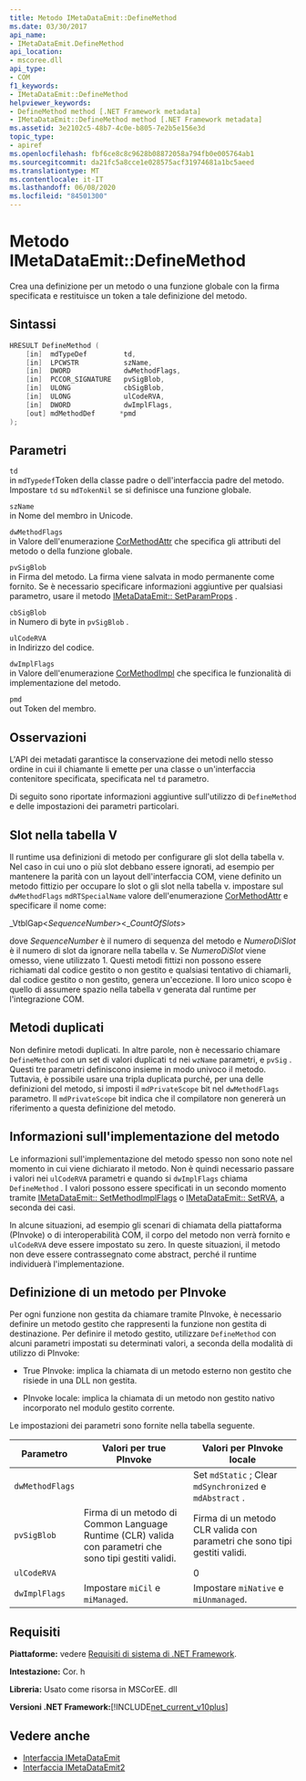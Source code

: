 ```yaml
---
title: Metodo IMetaDataEmit::DefineMethod
ms.date: 03/30/2017
api_name:
- IMetaDataEmit.DefineMethod
api_location:
- mscoree.dll
api_type:
- COM
f1_keywords:
- IMetaDataEmit::DefineMethod
helpviewer_keywords:
- DefineMethod method [.NET Framework metadata]
- IMetaDataEmit::DefineMethod method [.NET Framework metadata]
ms.assetid: 3e2102c5-48b7-4c0e-b805-7e2b5e156e3d
topic_type:
- apiref
ms.openlocfilehash: fbf6ce8c8c9628b08872058a794fb0e005764ab1
ms.sourcegitcommit: da21fc5a8cce1e028575acf31974681a1bc5aeed
ms.translationtype: MT
ms.contentlocale: it-IT
ms.lasthandoff: 06/08/2020
ms.locfileid: "84501300"
---
```

# <a name="imetadataemitdefinemethod-method"></a>Metodo IMetaDataEmit::DefineMethod
Crea una definizione per un metodo o una funzione globale con la firma specificata e restituisce un token a tale definizione del metodo.  
  
## <a name="syntax"></a>Sintassi  
  
```cpp  
HRESULT DefineMethod (
    [in]  mdTypeDef         td,
    [in]  LPCWSTR           szName,
    [in]  DWORD             dwMethodFlags,
    [in]  PCCOR_SIGNATURE   pvSigBlob,
    [in]  ULONG             cbSigBlob,
    [in]  ULONG             ulCodeRVA,
    [in]  DWORD             dwImplFlags,
    [out] mdMethodDef      *pmd  
);  
```  
  
## <a name="parameters"></a>Parametri  
 `td`  
 in `mdTypedef`Token della classe padre o dell'interfaccia padre del metodo. Impostare `td` su `mdTokenNil` se si definisce una funzione globale.  
  
 `szName`  
 in Nome del membro in Unicode.  
  
 `dwMethodFlags`  
 in Valore dell'enumerazione [CorMethodAttr](cormethodattr-enumeration.md) che specifica gli attributi del metodo o della funzione globale.  
  
 `pvSigBlob`  
 in Firma del metodo. La firma viene salvata in modo permanente come fornito. Se è necessario specificare informazioni aggiuntive per qualsiasi parametro, usare il metodo [IMetaDataEmit:: SetParamProps](imetadataemit-setparamprops-method.md) .  
  
 `cbSigBlob`  
 in Numero di byte in `pvSigBlob` .  
  
 `ulCodeRVA`  
 in Indirizzo del codice.  
  
 `dwImplFlags`  
 in Valore dell'enumerazione [CorMethodImpl](cormethodimpl-enumeration.md) che specifica le funzionalità di implementazione del metodo.  
  
 `pmd`  
 out Token del membro.  
  
## <a name="remarks"></a>Osservazioni  
 L'API dei metadati garantisce la conservazione dei metodi nello stesso ordine in cui il chiamante li emette per una classe o un'interfaccia contenitore specificata, specificata nel `td` parametro.  
  
 Di seguito sono riportate informazioni aggiuntive sull'utilizzo di `DefineMethod` e delle impostazioni dei parametri particolari.  
  
## <a name="slots-in-the-v-table"></a>Slot nella tabella V  
 Il runtime usa definizioni di metodo per configurare gli slot della tabella v. Nel caso in cui uno o più slot debbano essere ignorati, ad esempio per mantenere la parità con un layout dell'interfaccia COM, viene definito un metodo fittizio per occupare lo slot o gli slot nella tabella v. impostare sul `dwMethodFlags` `mdRTSpecialName` valore dell'enumerazione [CorMethodAttr](cormethodattr-enumeration.md) e specificare il nome come:  
  
 _VtblGap\<*SequenceNumber*>\<\_*CountOfSlots*>
  
 dove *SequenceNumber* è il numero di sequenza del metodo e *NumeroDiSlot* è il numero di slot da ignorare nella tabella v. Se *NumeroDiSlot* viene omesso, viene utilizzato 1. Questi metodi fittizi non possono essere richiamati dal codice gestito o non gestito e qualsiasi tentativo di chiamarli, dal codice gestito o non gestito, genera un'eccezione. Il loro unico scopo è quello di assumere spazio nella tabella v generata dal runtime per l'integrazione COM.  
  
## <a name="duplicate-methods"></a>Metodi duplicati  
 Non definire metodi duplicati. In altre parole, non è necessario chiamare `DefineMethod` con un set di valori duplicati `td` nei `wzName` parametri, e `pvSig` . Questi tre parametri definiscono insieme in modo univoco il metodo. Tuttavia, è possibile usare una tripla duplicata purché, per una delle definizioni del metodo, si imposti il `mdPrivateScope` bit nel `dwMethodFlags` parametro. Il `mdPrivateScope` bit indica che il compilatore non genererà un riferimento a questa definizione del metodo.  
  
## <a name="method-implementation-information"></a>Informazioni sull'implementazione del metodo  
 Le informazioni sull'implementazione del metodo spesso non sono note nel momento in cui viene dichiarato il metodo. Non è quindi necessario passare i valori nei `ulCodeRVA` parametri e quando si `dwImplFlags` chiama `DefineMethod` . I valori possono essere specificati in un secondo momento tramite [IMetaDataEmit:: SetMethodImplFlags](imetadataemit-setmethodimplflags-method.md) o [IMetaDataEmit:: SetRVA](imetadataemit-setrva-method.md), a seconda dei casi.  
  
 In alcune situazioni, ad esempio gli scenari di chiamata della piattaforma (PInvoke) o di interoperabilità COM, il corpo del metodo non verrà fornito e `ulCodeRVA` deve essere impostato su zero. In queste situazioni, il metodo non deve essere contrassegnato come abstract, perché il runtime individuerà l'implementazione.  
  
## <a name="defining-a-method-for-pinvoke"></a>Definizione di un metodo per PInvoke  
 Per ogni funzione non gestita da chiamare tramite PInvoke, è necessario definire un metodo gestito che rappresenti la funzione non gestita di destinazione. Per definire il metodo gestito, utilizzare `DefineMethod` con alcuni parametri impostati su determinati valori, a seconda della modalità di utilizzo di PInvoke:  
  
- True PInvoke: implica la chiamata di un metodo esterno non gestito che risiede in una DLL non gestita.  
  
- PInvoke locale: implica la chiamata di un metodo non gestito nativo incorporato nel modulo gestito corrente.  
  
 Le impostazioni dei parametri sono fornite nella tabella seguente.  
  
|Parametro|Valori per true PInvoke|Valori per PInvoke locale|  
|---------------|-----------------------------|------------------------------|  
|`dwMethodFlags`||Set `mdStatic` ; Clear `mdSynchronized` e `mdAbstract` .|  
|`pvSigBlob`|Firma di un metodo di Common Language Runtime (CLR) valida con parametri che sono tipi gestiti validi.|Firma di un metodo CLR valida con parametri che sono tipi gestiti validi.|  
|`ulCodeRVA`||0|  
|`dwImplFlags`|Impostare `miCil` e `miManaged`.|Impostare `miNative` e `miUnmanaged`.|  
  
## <a name="requirements"></a>Requisiti  
 **Piattaforme:** vedere [Requisiti di sistema di .NET Framework](../../get-started/system-requirements.md).  
  
 **Intestazione:** Cor. h  
  
 **Libreria:** Usato come risorsa in MSCorEE. dll  
  
 **Versioni .NET Framework:**[!INCLUDE[net_current_v10plus](../../../../includes/net-current-v10plus-md.md)]  
  
## <a name="see-also"></a>Vedere anche

- [Interfaccia IMetaDataEmit](imetadataemit-interface.md)
- [Interfaccia IMetaDataEmit2](imetadataemit2-interface.md)
